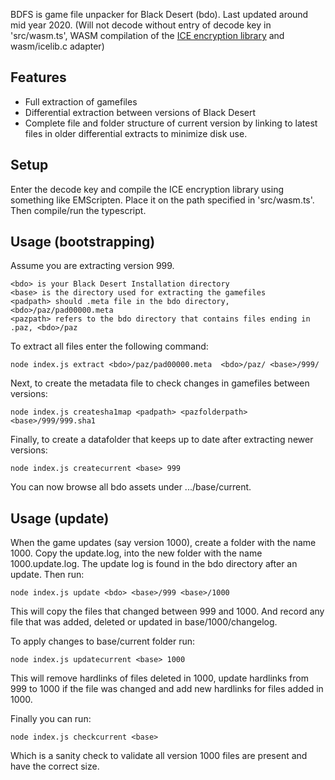 BDFS is game file unpacker for Black Desert (bdo). Last updated around mid year 2020.
(Will not decode without entry of decode key in 'src/wasm.ts', WASM compilation of the [ICE encryption library](https://darkside.com.au/ice/index.html) and wasm/icelib.c adapter)

## Features
- Full extraction of gamefiles
- Differential extraction between versions of Black Desert
- Complete file and folder structure of current version by linking to latest files in older differential extracts to minimize disk use.

## Setup
Enter the decode key and compile the ICE encryption library using something like EMScripten. Place it on the path specified in 'src/wasm.ts'. Then compile/run the typescript. 

## Usage (bootstrapping)
Assume you are extracting version 999.
``` 
<bdo> is your Black Desert Installation directory
<base> is the directory used for extracting the gamefiles
<padpath> should .meta file in the bdo directory, <bdo>/paz/pad00000.meta
<pazpath> refers to the bdo directory that contains files ending in .paz, <bdo>/paz
```
To extract all files enter the following command:
```
node index.js extract <bdo>/paz/pad00000.meta  <bdo>/paz/ <base>/999/
```
Next, to create the metadata file to check changes in gamefiles between versions:
```
node index.js createsha1map <padpath> <pazfolderpath> <base>/999/999.sha1
```
Finally, to create a datafolder that keeps up to date after extracting newer versions:
```
node index.js createcurrent <base> 999
```
You can now browse all bdo assets under .../base/current.
## Usage (update)

When the game updates (say version 1000), create a folder with the name 1000. Copy the update.log, into the new folder with the name 1000.update.log. The update log is found in the bdo directory after an update. Then run:

```
node index.js update <bdo> <base>/999 <base>/1000
```
This will copy the files that changed between 999 and 1000. And record any file that was added, deleted or updated in base/1000/changelog.

To apply changes to base/current folder run:
```
node index.js updatecurrent <base> 1000
```
This will remove hardlinks of files deleted in 1000, update hardlinks from 999 to 1000 if the file was changed and add new hardlinks for files added in 1000. 

Finally you can run:
```
node index.js checkcurrent <base>
```
Which is a sanity check to validate all version 1000 files are present and have the correct size.